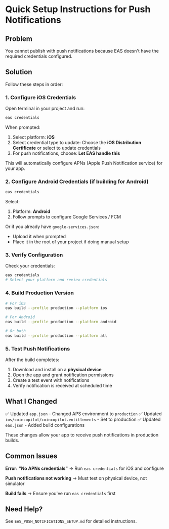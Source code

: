 # Quick Setup Instructions for Push Notifications

## Problem

You cannot publish with push notifications because EAS doesn't have the required credentials configured.

## Solution

Follow these steps in order:

### 1. Configure iOS Credentials

Open terminal in your project and run:

```bash
eas credentials
```

When prompted:

1. Select platform: **iOS**
2. Select credential type to update: Choose the **iOS Distribution Certificate** or select to update credentials
3. For push notifications, choose: **Let EAS handle this**

This will automatically configure APNs (Apple Push Notification service) for your app.

### 2. Configure Android Credentials (if building for Android)

```bash
eas credentials
```

Select:

1. Platform: **Android**
2. Follow prompts to configure Google Services / FCM

Or if you already have `google-services.json`:

- Upload it when prompted
- Place it in the root of your project if doing manual setup

### 3. Verify Configuration

Check your credentials:

```bash
eas credentials
# Select your platform and review credentials
```

### 4. Build Production Version

```bash
# For iOS
eas build --profile production --platform ios

# For Android
eas build --profile production --platform android

# Or both
eas build --profile production --platform all
```

### 5. Test Push Notifications

After the build completes:

1. Download and install on a **physical device**
2. Open the app and grant notification permissions
3. Create a test event with notifications
4. Verify notification is received at scheduled time

## What I Changed

✅ Updated `app.json` - Changed APS environment to `production`
✅ Updated `ios/coincopilot/coincopilot.entitlements` - Set to production
✅ Updated `eas.json` - Added build configurations

These changes allow your app to receive push notifications in production builds.

## Common Issues

**Error: "No APNs credentials"**
→ Run `eas credentials` for iOS and configure

**Push notifications not working**
→ Must test on physical device, not simulator

**Build fails**
→ Ensure you've run `eas credentials` first

## Need Help?

See `EAS_PUSH_NOTIFICATIONS_SETUP.md` for detailed instructions.
